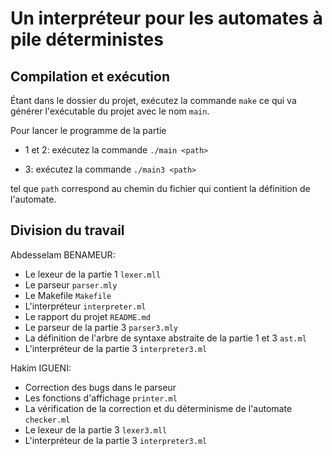 # Un interpréteur pour les automates à pile déterministes

## Compilation et exécution

Étant dans le dossier du projet, exécutez la commande `make` ce qui va générer l'exécutable du projet avec le nom `main`.

Pour lancer le programme de la partie

- 1 et 2: exécutez la commande `./main <path>`

- 3: exécutez la commande `./main3 <path>`

tel que `path` correspond au chemin du fichier qui contient la définition de l'automate.

## Division du travail

Abdesselam BENAMEUR:

- Le lexeur de la partie 1 `lexer.mll`
- Le parseur `parser.mly`
- Le Makefile `Makefile`
- L'interpréteur `interpreter.ml`
- Le rapport du projet `README.md`
- Le parseur de la partie 3 `parser3.mly`
- La définition de l'arbre de syntaxe abstraite de la partie 1 et 3 `ast.ml`
- L'interpréteur de la partie 3 `interpreter3.ml`

Hakim IGUENI:

- Correction des bugs dans le parseur
- Les fonctions d'affichage `printer.ml`
- La vérification de la correction et du déterminisme de l'automate `checker.ml`
- Le lexeur de la partie 3 `lexer3.mll`
- L'interpréteur de la partie 3 `interpreter3.ml`
